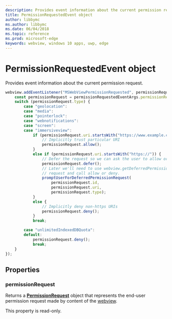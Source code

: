 ```yaml
---
description: Provides event information about the current permission request
title: PermissionRequestedEvent object
author: libbymc
ms.author: libbymc
ms.date: 06/04/2018
ms.topic: reference
ms.prod: microsoft-edge
keywords: webview, windows 10 apps, uwp, edge
---
```


# PermissionRequestedEvent object

Provides event information about the current permission request.

```js
webview.addEventListener("MSWebViewPermissionRequested", permissionRequestedEventArgs => {
    const permissionRequest = permissionRequestedEventArgs.permissionRequest;
    switch (permissionRequest.type) {
        case "geolocation":
        case "media":
        case "pointerlock":
        case "webnotifications":
        case "screen":
        case "immersiveview":
            if (permissionRequest.uri.startsWith("https://www.example.com/")) {
                // Implicitly trust particular URI
                permissionRequest.allow();
            }
            else if (permissionRequest.uri.startsWith("https://")) {
                // Defer the request so we can ask the user to allow or deny the request
                permissionRequest.defer();
                // Later we'll need to use webview.getDeferredPermissionRequestById for this
                // request and call allow or deny.
                promptUserForDeferredPermissionRequest(
                    permissionRequest.id,
                    permissionRequest.uri,
                    permissionRequest.type);
            }
            else {
                // Implicitly deny non-https URIs
                permissionRequest.deny();
            }
            break;

        case "unlimitedIndexedDBQuota":
        default:
            permissionRequest.deny();
            break;
    }
});
```

## Properties

### permissionRequest

Returns a **[PermissionRequest](permissionrequest.md)** object that represents the end-user permission request made by content of the [webview](../webview.md).

This property is read-only.
